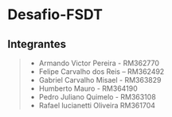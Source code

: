 # Desafio-FSDT

## Integrantes

> - Armando Victor Pereira - RM362770
> - Felipe Carvalho dos Reis – RM362492
> - Gabriel Carvalho Misael - RM363829
> - Humberto Mauro - RM364190
> - Pedro Juliano Quimelo - RM363108
> - Rafael lucianetti Oliveira RM361704

